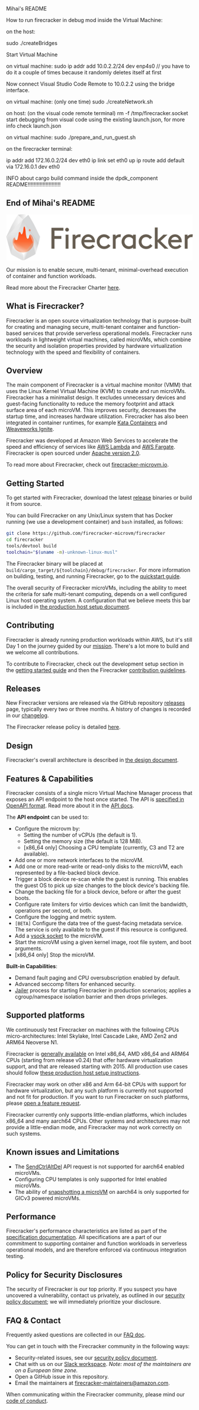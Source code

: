 Mihai's README

How to run firecracker in debug mod inside the Virtual Machine:

on the host:

sudo ./createBridges

Start Virtual Machine

on virtual machine:
sudo ip addr add 10.0.2.2/24 dev enp4s0  // you have to do it a couple of times because it randomly deletes itself at first

Now connect Visual Studio Code Remote to 10.0.2.2 using the bridge interface.

on virtual machine:
(only one time) sudo ./createNetwork.sh

on host:
(on the visual code remote terminal) rm -f /tmp/firecracker.socket
start debugging from visual code using the existing launch.json, for more info check launch.json

on virtual machine:
sudo ./prepare_and_run_guest.sh

on the firecracker terminal:

ip addr add 172.16.0.2/24 dev eth0
ip link set eth0 up
ip route add default via 172.16.0.1 dev eth0


INFO about cargo build command inside the dpdk_component README!!!!!!!!!!!!!!!!!!!!!!

End of Mihai's README
--------------------------------------------------------------------------------------------
![Firecracker Logo Title](docs/images/fc_logo_full_white-bg.png)

Our mission is to enable secure, multi-tenant, minimal-overhead execution of
container and function workloads.

Read more about the Firecracker Charter [here](CHARTER.md).

## What is Firecracker?

Firecracker is an open source virtualization technology that is purpose-built
for creating and managing secure, multi-tenant container and function-based
services that provide serverless operational models. Firecracker runs workloads
in lightweight virtual machines, called microVMs, which combine the security and
isolation properties provided by hardware virtualization technology with the
speed and flexibility of containers.

## Overview

The main component of Firecracker is a virtual machine monitor (VMM) that uses
the Linux Kernel Virtual Machine (KVM) to create and run microVMs. Firecracker
has a minimalist design. It excludes unnecessary devices and guest-facing
functionality to reduce the memory footprint and attack surface area of each
microVM. This improves security, decreases the startup time, and increases
hardware utilization. Firecracker has also been integrated in container runtimes,
for example
[Kata Containers](https://github.com/kata-containers/documentation/wiki/Initial-release-of-Kata-Containers-with-Firecracker-support)
and [Weaveworks Ignite](https://github.com/weaveworks/ignite).

Firecracker was developed at Amazon Web Services to accelerate the speed and
efficiency of services like [AWS Lambda](https://aws.amazon.com/lambda/) and
[AWS Fargate](https://aws.amazon.com/fargate/). Firecracker is open
sourced under [Apache version 2.0](LICENSE).

To read more about Firecracker, check out
[firecracker-microvm.io](https://firecracker-microvm.github.io).

## Getting Started

To get started with Firecracker, download the latest
[release](https://github.com/firecracker-microvm/firecracker/releases) binaries
or build it from source.

You can build Firecracker on any Unix/Linux system that has Docker running
(we use a development container) and `bash` installed, as follows:

```bash
git clone https://github.com/firecracker-microvm/firecracker
cd firecracker
tools/devtool build
toolchain="$(uname -m)-unknown-linux-musl"
```

The Firecracker binary will be placed at
`build/cargo_target/${toolchain}/debug/firecracker`. For more information on
building, testing, and running Firecracker, go to the
[quickstart guide](docs/getting-started.md).

The overall security of Firecracker microVMs, including the ability to meet the
criteria for safe multi-tenant computing, depends on a well configured Linux
host operating system. A configuration that we believe meets this bar is
included in [the production host setup document](docs/prod-host-setup.md).

## Contributing

Firecracker is already running production workloads within AWS, but it's still
Day 1 on the journey guided by our [mission](CHARTER.md). There's a lot more to
build and we welcome all contributions.

To contribute to Firecracker, check out the development setup section in the
[getting started guide](docs/getting-started.md) and then the Firecracker
[contribution guidelines](CONTRIBUTING.md).

## Releases

New Firecracker versions are released via the GitHub repository
[releases](https://github.com/firecracker-microvm/firecracker/releases) page,
typically every two or three months. A history of changes is recorded in our
[changelog](CHANGELOG.md).

The Firecracker release policy is detailed [here](docs/RELEASE_POLICY.md).

## Design

Firecracker's overall architecture is described in
[the design document](docs/design.md).

## Features & Capabilities

Firecracker consists of a single micro Virtual Machine Manager process that
exposes an API endpoint to the host once started. The API is
[specified in OpenAPI format](src/api_server/swagger/firecracker.yaml). Read more
about it in the [API docs](docs/api_requests).

The **API endpoint** can be used to:

- Configure the microvm by:
  - Setting the number of vCPUs (the default is 1).
  - Setting the memory size (the default is 128 MiB).
  - [x86_64 only] Choosing a CPU template (currently, C3 and T2 are available).
- Add one or more network interfaces to the microVM.
- Add one or more read-write or read-only disks to the microVM, each represented
  by a file-backed block device.
- Trigger a block device re-scan while the guest is running. This enables the
  guest OS to pick up size changes to the block device's backing file.
- Change the backing file for a block device, before or after the guest boots.
- Configure rate limiters for virtio devices which can limit the bandwidth,
  operations per second, or both.
- Configure the logging and metric system.
- `[BETA]` Configure the data tree of the guest-facing metadata service. The
  service is only available to the guest if this resource is configured.
- Add a [vsock socket](docs/vsock.md) to the microVM.
- Start the microVM using a given kernel image, root file system, and boot
  arguments.
- [x86_64 only] Stop the microVM.

**Built-in Capabilities**:

- Demand fault paging and CPU oversubscription enabled by default.
- Advanced seccomp filters for enhanced security.
- [Jailer](docs/jailer.md) process for starting Firecracker in production
  scenarios; applies a cgroup/namespace isolation barrier and then
  drops privileges.

## Supported platforms

We continuously test Firecracker on machines with the following CPUs
micro-architectures: Intel Skylake, Intel Cascade Lake, AMD Zen2 and
ARM64 Neoverse N1.

Firecracker is [generally available](docs/RELEASE_POLICY.md) on Intel x86_64,
AMD x86_64 and ARM64 CPUs (starting from release v0.24) that offer hardware
virtualization support, and that are released starting with 2015.
All production use cases should follow [these production host setup instructions](docs/prod-host-setup.md).

Firecracker may work on other x86 and Arm 64-bit CPUs with support for hardware
virtualization, but any such platform is currently not supported and not fit
for production. If you want to run Firecracker on such platforms, please
[open a feature request](https://github.com/firecracker-microvm/firecracker/issues/new?assignees=&labels=&template=feature_request.md&title=%5BFeature+Request%5D+Title).

Firecracker currently only supports little-endian platforms, which includes x86_64
and many aarch64 CPUs. Other systems and architectures may not provide a little-endian
mode, and Firecracker may not work correctly on such systems.

## Known issues and Limitations

- The [SendCtrlAltDel](docs/api_requests/actions.md#sendctrlaltdel) API request
  is not supported for aarch64 enabled microVMs.
- Configuring CPU templates is only supported for Intel enabled microVMs.
- The ability of [snapshotting a microVM](docs/snapshotting/snapshot-support.md)
  on aarch64 is only supported for GICv3 powered microVMs.

## Performance

Firecracker's performance characteristics are listed as part of the
[specification documentation](SPECIFICATION.md). All specifications are a part
of our commitment to supporting container and function workloads in serverless
operational models, and are therefore enforced via continuous integration
testing.

## Policy for Security Disclosures

The security of Firecracker is our top priority. If you suspect you have
uncovered a vulnerability, contact us privately, as outlined in our
[security policy document](SECURITY.md); we will immediately prioritize
your disclosure.

## FAQ & Contact

Frequently asked questions are collected in our [FAQ doc](FAQ.md).

You can get in touch with the Firecracker community in the following ways:

- Security-related issues, see our [security policy document](SECURITY.md).
- Chat with us on our
  [Slack workspace](https://join.slack.com/t/firecracker-microvm/shared_invite/enQtNDY2NTUwMzQ3MDE1LWIwMzA0OWFkMTZhMTlmMDZiMmFkYjMyODMxMGQ1ZjliMzJjNjJiNWRhNWNkOGEyNmUxNmRkMjZhYTc3MmVjZjM).
  _Note: most of the maintainers are on a European time zone._
- Open a GitHub issue in this repository.
- Email the maintainers at
  [firecracker-maintainers@amazon.com](mailto:firecracker-maintainers@amazon.com).

When communicating within the Firecracker community, please mind our
[code of conduct](CODE_OF_CONDUCT.md).
